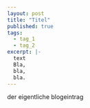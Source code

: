 ```yaml
---
layout: post
title: "Titel"
published: true
tags:
  - tag_1
  - tag_2
excerpt: |-
  text
  Bla,
  bla,
  bla.
---
```


der eigentliche blogeintrag


